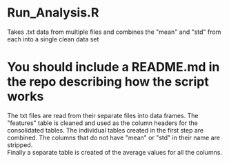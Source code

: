# Run_Analysis.R
Takes .txt data from multiple files and combines the "mean" and "std" from each into a single clean data set
# You should include a README.md in the repo describing how the script works
The txt files are read from their separate files into data frames. The "features" table is cleaned 
and used as the column headers for the consolidated tables.  The individual tables created in the first step
are combined.  The columns that do not have "mean" or "std" in their name are stripped.  
Finally a separate table is created of the average values for all the columns.
